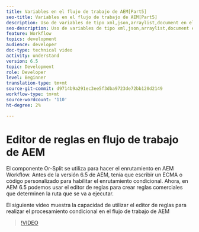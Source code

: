 ```yaml
---
title: Variables en el flujo de trabajo de AEM[Part5]
seo-title: Variables en el flujo de trabajo de AEM[Part5]
description: Uso de variables de tipo xml,json,arraylist,document en el flujo de trabajo de aem
seo-description: Uso de variables de tipo xml,json,arraylist,document en el flujo de trabajo de aem
feature: Workflow
topics: development
audience: developer
doc-type: technical video
activity: understand
version: 6.5
topic: Development
role: Developer
level: Beginner
translation-type: tm+mt
source-git-commit: d9714b9a291ec3ee5f3dba9723de72bb120d2149
workflow-type: tm+mt
source-wordcount: '110'
ht-degree: 2%

---
```



# Editor de reglas en flujo de trabajo de AEM

El componente Or-Split se utiliza para hacer el enrutamiento en AEM Workflow. Antes de la versión 6.5 de AEM, tenía que escribir un ECMA o código personalizado para habilitar el enrutamiento condicional. Ahora, en AEM 6.5 podemos usar el editor de reglas para crear reglas comerciales que determinen la ruta que se va a ejecutar.

El siguiente vídeo muestra la capacidad de utilizar el editor de reglas para realizar el procesamiento condicional en el flujo de trabajo de AEM

>[!VIDEO](https://video.tv.adobe.com/v/26362/quality=9)
